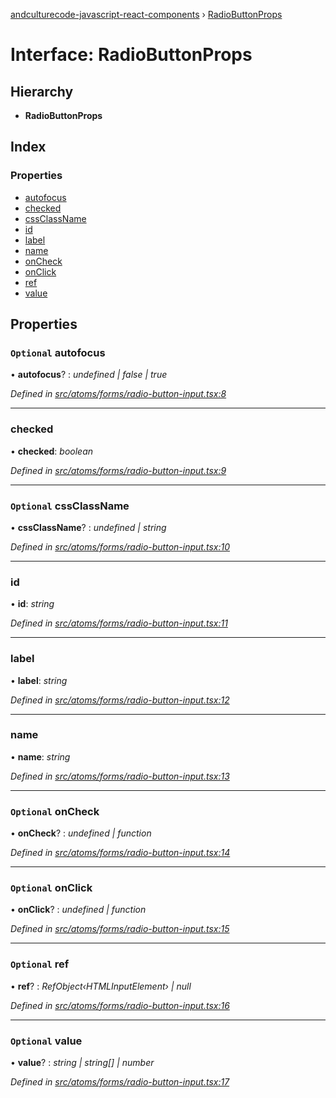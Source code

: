 [andculturecode-javascript-react-components](../README.md) › [RadioButtonProps](radiobuttonprops.md)

# Interface: RadioButtonProps

## Hierarchy

* **RadioButtonProps**

## Index

### Properties

* [autofocus](radiobuttonprops.md#optional-autofocus)
* [checked](radiobuttonprops.md#checked)
* [cssClassName](radiobuttonprops.md#optional-cssclassname)
* [id](radiobuttonprops.md#id)
* [label](radiobuttonprops.md#label)
* [name](radiobuttonprops.md#name)
* [onCheck](radiobuttonprops.md#optional-oncheck)
* [onClick](radiobuttonprops.md#optional-onclick)
* [ref](radiobuttonprops.md#optional-ref)
* [value](radiobuttonprops.md#optional-value)

## Properties

### `Optional` autofocus

• **autofocus**? : *undefined | false | true*

*Defined in [src/atoms/forms/radio-button-input.tsx:8](https://github.com/AndcultureCode/AndcultureCode.JavaScript.React.Components/blob/29c8649/src/atoms/forms/radio-button-input.tsx#L8)*

___

###  checked

• **checked**: *boolean*

*Defined in [src/atoms/forms/radio-button-input.tsx:9](https://github.com/AndcultureCode/AndcultureCode.JavaScript.React.Components/blob/29c8649/src/atoms/forms/radio-button-input.tsx#L9)*

___

### `Optional` cssClassName

• **cssClassName**? : *undefined | string*

*Defined in [src/atoms/forms/radio-button-input.tsx:10](https://github.com/AndcultureCode/AndcultureCode.JavaScript.React.Components/blob/29c8649/src/atoms/forms/radio-button-input.tsx#L10)*

___

###  id

• **id**: *string*

*Defined in [src/atoms/forms/radio-button-input.tsx:11](https://github.com/AndcultureCode/AndcultureCode.JavaScript.React.Components/blob/29c8649/src/atoms/forms/radio-button-input.tsx#L11)*

___

###  label

• **label**: *string*

*Defined in [src/atoms/forms/radio-button-input.tsx:12](https://github.com/AndcultureCode/AndcultureCode.JavaScript.React.Components/blob/29c8649/src/atoms/forms/radio-button-input.tsx#L12)*

___

###  name

• **name**: *string*

*Defined in [src/atoms/forms/radio-button-input.tsx:13](https://github.com/AndcultureCode/AndcultureCode.JavaScript.React.Components/blob/29c8649/src/atoms/forms/radio-button-input.tsx#L13)*

___

### `Optional` onCheck

• **onCheck**? : *undefined | function*

*Defined in [src/atoms/forms/radio-button-input.tsx:14](https://github.com/AndcultureCode/AndcultureCode.JavaScript.React.Components/blob/29c8649/src/atoms/forms/radio-button-input.tsx#L14)*

___

### `Optional` onClick

• **onClick**? : *undefined | function*

*Defined in [src/atoms/forms/radio-button-input.tsx:15](https://github.com/AndcultureCode/AndcultureCode.JavaScript.React.Components/blob/29c8649/src/atoms/forms/radio-button-input.tsx#L15)*

___

### `Optional` ref

• **ref**? : *RefObject‹HTMLInputElement› | null*

*Defined in [src/atoms/forms/radio-button-input.tsx:16](https://github.com/AndcultureCode/AndcultureCode.JavaScript.React.Components/blob/29c8649/src/atoms/forms/radio-button-input.tsx#L16)*

___

### `Optional` value

• **value**? : *string | string[] | number*

*Defined in [src/atoms/forms/radio-button-input.tsx:17](https://github.com/AndcultureCode/AndcultureCode.JavaScript.React.Components/blob/29c8649/src/atoms/forms/radio-button-input.tsx#L17)*
